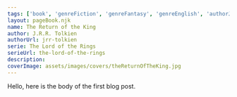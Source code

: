 ```yaml
---
tags: ['book', 'genreFiction', 'genreFantasy', 'genreEnglish', 'authorJRRTolkien', 'serieTheLordOfTheRings']
layout: pageBook.njk
name: The Return of the King
author: J.R.R. Tolkien
authorUrl: jrr-tolkien
serie: The Lord of the Rings
serieUrl: the-lord-of-the-rings
description: 
coverImage: assets/images/covers/theReturnOfTheKing.jpg
---
```


Hello, here is the body of the first blog post.